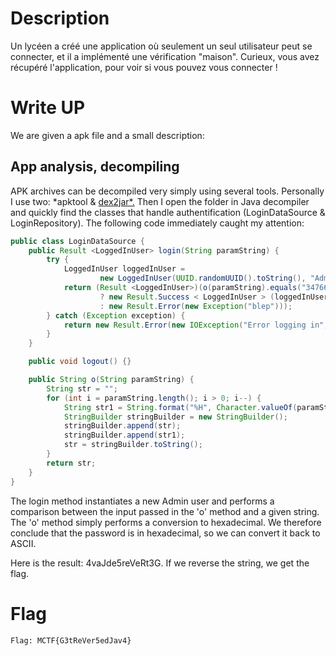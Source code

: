 # Description
Un lycéen a créé une application où seulement un seul utilisateur peut se connecter, et il a implémenté une vérification "maison".
Curieux, vous avez récupéré l'application, pour voir si vous pouvez vous connecter !

# Write UP
We are given a apk file and a small description:

## App analysis, decompiling

APK archives can be decompiled very simply using several tools. Personally I use two: *apktool & [dex2jar*.](https://github.com/pxb1988/dex2jar)
 Then I open the folder in Java decompiler and quickly find the classes 
that handle authentification (LoginDataSource & LoginRepository). 
The following code immediately caught my attention:

```java
public class LoginDataSource {
    public Result <LoggedInUser> login(String paramString) {
        try {
            LoggedInUser loggedInUser =
                    new LoggedInUser(UUID.randomUUID().toString(), "Admin");
            return (Result <LoggedInUser>)(o(paramString).equals("3476614A6465357265566552743347")
                    ? new Result.Success < LoggedInUser > (loggedInUser)
                    : new Result.Error(new Exception("blep")));
        } catch (Exception exception) {
            return new Result.Error(new IOException("Error logging in", exception));
        }
    }

    public void logout() {}

    public String o(String paramString) {
        String str = "";
        for (int i = paramString.length(); i > 0; i--) {
            String str1 = String.format("%H", Character.valueOf(paramString.charAt(i - 1)));
            StringBuilder stringBuilder = new StringBuilder();
            stringBuilder.append(str);
            stringBuilder.append(str1);
            str = stringBuilder.toString();
        }
        return str;
    }
}
```

The login method instantiates a new 
Admin user and performs a comparison between the input passed in the 'o'
 method and a given string. The 'o' method simply performs a conversion 
to hexadecimal. We therefore conclude that the password is in 
hexadecimal, so we can convert it back to ASCII.

Here is the result: 4vaJde5reVeRt3G. If we reverse the string, we get the flag.

# Flag
`Flag: MCTF{G3tReVer5edJav4}`
 